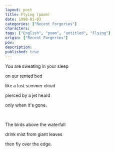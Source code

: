 ```yaml
---
layout: post
title: Flying (poem)
date: 1998-01-03
categories: ["Recent Forgeries"]
characters: 
tags: ["English", "poem", "untitled", "Flying"]
origin: ["Recent Forgeries"]
pov: 
description: 
published: true
---
```


You are sweating in your sleep

on our rented bed

like a lost summer cloud

pierced by a jet heard

only when it's gone.

<br>

The birds above the waterfall

drink mist from giant leaves

then fly over the edge.
